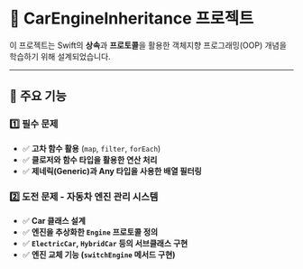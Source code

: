 # 🚗 CarEngineInheritance 프로젝트  
이 프로젝트는 Swift의 **상속**과 **프로토콜**을 활용한 객체지향 프로그래밍(OOP) 개념을 학습하기 위해 설계되었습니다.

---

## 📌 주요 기능  

### 1️⃣ 필수 문제  
- ✅ **고차 함수 활용** (`map`, `filter`, `forEach`)  
- ✅ **클로저와 함수 타입을 활용한 연산 처리**  
- ✅ **제네릭(Generic)과 Any 타입을 사용한 배열 필터링**  

### 2️⃣ 도전 문제 - 자동차 엔진 관리 시스템  
- ✅ **Car 클래스 설계**  
- ✅ **엔진을 추상화한 `Engine` 프로토콜 정의**  
- ✅ **`ElectricCar`, `HybridCar` 등의 서브클래스 구현**  
- ✅ **엔진 교체 기능 (`switchEngine` 메서드 구현)**  
